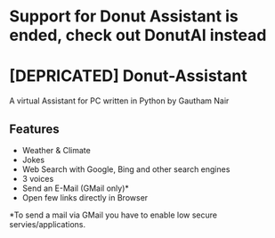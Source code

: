# Support for Donut Assistant is ended, check out DonutAI instead
# [DEPRICATED] Donut-Assistant
A virtual Assistant for PC written in Python by Gautham Nair


## Features
* Weather & Climate
* Jokes
* Web Search with Google, Bing and other search engines
* 3 voices
* Send an E-Mail (GMail only)*
* Open few links directly in Browser

*To send a mail via GMail you have to enable low secure servies/applications.
